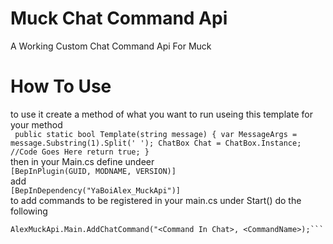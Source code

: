 # Muck Chat Command Api
A Working Custom Chat Command Api For Muck

# How To Use
to use it create a method of what you want to run useing this template for your method  
`
public static bool Template(string message)
{
  var MessageArgs = message.Substring(1).Split(' ');
  ChatBox Chat = ChatBox.Instance;
  //Code Goes Here
  return true;
}`  
then in your Main.cs define undeer  
```[BepInPlugin(GUID, MODNAME, VERSION)]```  
add  
```[BepInDependency("YaBoiAlex_MuckApi")]```  
to add commands to be registered in your main.cs under Start() do the following  
```var <CommandName> = new Func<string, bool>(<Method>);
AlexMuckApi.Main.AddChatCommand("<Command In Chat>, <CommandName>);```
